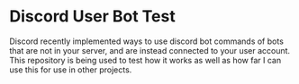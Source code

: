 # Discord User Bot Test

Discord recently implemented ways to use discord bot commands of bots that are not in your server, and are instead connected to your user account. This repository is being used to test how it works as well as how far I can use this for use in other projects.
